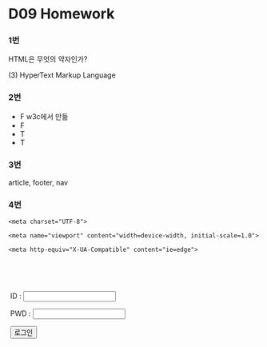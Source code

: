 # D09 Homework

### 1번

HTML은 무엇의 약자인가?

(3) HyperText Markup Language



### 2번

* F   w3c에서 만듦
* F 
* T
* T



### 3번

article, footer, nav



### 4번

<!DOCTYPE html>

<html lang="en">

<head>

    <meta charset="UTF-8">

    <meta name="viewport" content="width=device-width, initial-scale=1.0">

    <meta http-equiv="X-UA-Compatible" content="ie=edge">

​    <title>Document</title>

</head>

<body>

​    <form action="">

​        ID : <input type="text"><br>

​        PWD : <input type="password">

​        <input type="submit" value="로그인">

​    </form>

</body>

</html>